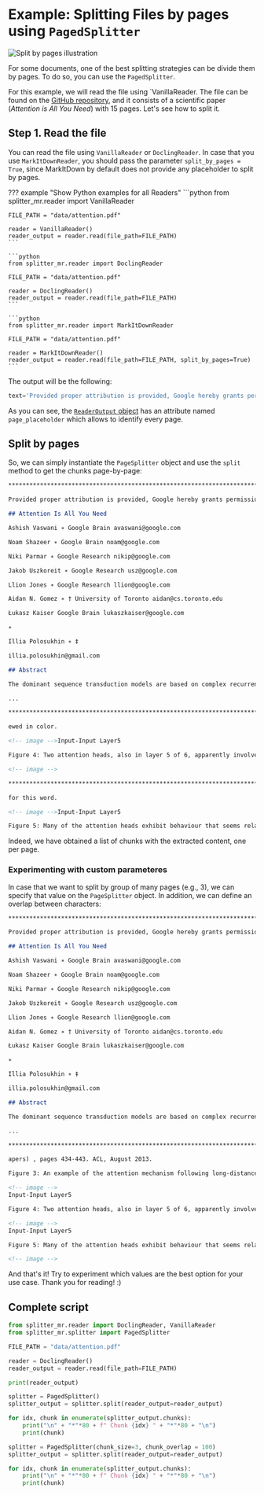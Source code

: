 # **Example**: Splitting Files by pages using `PagedSplitter`

![Split by pages illustration](https://www.pdfgear.com/pdf-editor-reader/img/how-to-cut-pdf-pages-in-half-1.png)

For some documents, one of the best splitting strategies can be divide them by pages. To do so, you can use the `PagedSplitter`.

For this example, we will read the file using `VanillaReader. The file can be found on the [GitHub repository](https://raw.githubusercontent.com/andreshere00/Splitter_MR/refs/heads/main/data/attention.pdf), and it consists of a scientific paper (*Attention is All You Need*) with 15 pages. Let's see how to split it.

## Step 1. Read the file

You can read the file using `VanillaReader` or `DoclingReader`. In case that you use `MarkItDownReader`, you should pass the parameter `split_by_pages = True`, since MarkItDown by default does not provide any placeholder to split by pages.

??? example "Show Python examples for all Readers"
    ```python
    from splitter_mr.reader import VanillaReader

    FILE_PATH = "data/attention.pdf"

    reader = VanillaReader()
    reader_output = reader.read(file_path=FILE_PATH)
    ```

    ```python
    from splitter_mr.reader import DoclingReader

    FILE_PATH = "data/attention.pdf"

    reader = DoclingReader()
    reader_output = reader.read(file_path=FILE_PATH)
    ```

    ```python
    from splitter_mr.reader import MarkItDownReader

    FILE_PATH = "data/attention.pdf"

    reader = MarkItDownReader()
    reader_output = reader.read(file_path=FILE_PATH, split_by_pages=True)
    ```

The output will be the following:

```python
text='Provided proper attribution is provided, Google hereby grants permission to reproduce the tables and figures in this paper solely for use in journalistic or scholarly works.\n\n## Attention Is All You Need\n\nAshish Vaswani ∗ Google Brain avaswani@google.com\n\nNoam Shazeer ∗ Google Brain noam@google.com\n\nNiki Parmar ∗ Google Research nikip@google.com\n\nJakob Uszkoreit ... We give two such examples above, from two different heads from the encoder self-attention at layer 5 of 6. The heads clearly learned to perform different tasks.\n\n<!-- image -->' document_name='attention.pdf' document_path='data/attention.pdf' document_id='3d0057c0-da49-4d12-bb02-38b0f1116bc3' conversion_method='markdown' reader_method='docling' ocr_method=None page_placeholder='<!-- page -->' metadata={}
```

As you can see, the [`ReaderOutput` object](../../api_reference/reader.md#output-format) has an attribute named `page_placeholder` which allows to identify every page. 

## Split by pages

So, we can simply instantiate the `PageSplitter` object and use the `split` method to get the chunks page-by-page:

```md
******************************************************************************* Chunk 0 ********************************************************************************

Provided proper attribution is provided, Google hereby grants permission to reproduce the tables and figures in this paper solely for use in journalistic or scholarly works.

## Attention Is All You Need

Ashish Vaswani ∗ Google Brain avaswani@google.com

Noam Shazeer ∗ Google Brain noam@google.com

Niki Parmar ∗ Google Research nikip@google.com

Jakob Uszkoreit ∗ Google Research usz@google.com

Llion Jones ∗ Google Research llion@google.com

Aidan N. Gomez ∗ † University of Toronto aidan@cs.toronto.edu

Łukasz Kaiser Google Brain lukaszkaiser@google.com

∗

Illia Polosukhin ∗ ‡

illia.polosukhin@gmail.com

## Abstract

The dominant sequence transduction models are based on complex recurrent or convolutional neural networks that include an encoder and a decoder. The best performing models also connect the encoder and decoder through an attention mechanism. We propose a new simple network architecture, the Transformer, based solely on attention mechanisms, dispensing with recurrence and convolutions entirely. Experiments on two machine translation tasks show these models to be superior in quality while being more parallelizable and requiring significantly less time to train. Our model achieves 28.4 BLEU on the WMT 2014 Englishto-German translation task, improving over the existing best results, including ensembles, by over 2 BLEU. On the WMT 2014 English-to-French translation task, our model establishes a new single-model state-of-the-art BLEU score of 41.8 after training for 3.5 days on eight GPUs, a small fraction of the training costs of the best models from the literature. We show that the Transformer generalizes well to other tasks by applying it successfully to English constituency parsing both with large and limited training data.

...

******************************************************************************** Chunk 13 ********************************************************************************

ewed in color.

<!-- image -->Input-Input Layer5

Figure 4: Two attention heads, also in layer 5 of 6, apparently involved in anaphora resolution. Top: Full attentions for head 5. Bottom: Isolated attentions from just the word 'its' for attention heads 5 and 6. Note that the attentions are very sharp for this word.

<!-- image -->

******************************************************************************** Chunk 14 ********************************************************************************

for this word.

<!-- image -->Input-Input Layer5

Figure 5: Many of the attention heads exhibit behaviour that seems related to the structure of the sentence. We give two such examples above, from two different heads from the encoder self-attention at layer 5 of 6. The heads clearly learned to perform different tasks.

```

Indeed, we have obtained a list of chunks with the extracted content, one per page.

### Experimenting with custom parameteres

In case that we want to split by group of many pages (e.g., 3), we can specify that value on the `PageSplitter` object. In addition, we can define an overlap between characters:

```md
******************************************************************************** Chunk 0 ********************************************************************************

Provided proper attribution is provided, Google hereby grants permission to reproduce the tables and figures in this paper solely for use in journalistic or scholarly works.

## Attention Is All You Need

Ashish Vaswani ∗ Google Brain avaswani@google.com

Noam Shazeer ∗ Google Brain noam@google.com

Niki Parmar ∗ Google Research nikip@google.com

Jakob Uszkoreit ∗ Google Research usz@google.com

Llion Jones ∗ Google Research llion@google.com

Aidan N. Gomez ∗ † University of Toronto aidan@cs.toronto.edu

Łukasz Kaiser Google Brain lukaszkaiser@google.com

∗

Illia Polosukhin ∗ ‡

illia.polosukhin@gmail.com

## Abstract

The dominant sequence transduction models are based on complex recurrent or convolutional neural networks that include an encoder and a decoder. The best performing models also connect the encoder and decoder through an attention mechanism. We propose a new simple network architecture, the Transformer, based solely on attention mechanisms, dispensing with recurrence and convolutions entirely. Experiments on two machine translation tasks show these models to be superior in quality while being more parallelizable and requiring significantly less time to train. Our model achieves 28.4 BLEU on the WMT 2014 Englishto-German translation task, improving over the existing best results, including ensembles, by over 2 BLEU. On the WMT 2014 English-to-French translation task, our model establishes a new single-model state-of-the-art BLEU score of 41.8 after training for 3.5 days on eight GPUs, a small fraction of the training costs of the best models from the literature. We show that the Transformer generalizes well to other tasks by applying it successfully to English constituency parsing both with large and limited training data.

...

******************************************************************************** Chunk 4 ********************************************************************************

apers) , pages 434-443. ACL, August 2013.                                                          |## Attention Visualizations Input-Input Layer5

Figure 3: An example of the attention mechanism following long-distance dependencies in the encoder self-attention in layer 5 of 6. Many of the attention heads attend to a distant dependency of the verb 'making', completing the phrase 'making...more difficult'. Attentions here shown only for the word 'making'. Different colors represent different heads. Best viewed in color.

<!-- image -->
Input-Input Layer5

Figure 4: Two attention heads, also in layer 5 of 6, apparently involved in anaphora resolution. Top: Full attentions for head 5. Bottom: Isolated attentions from just the word 'its' for attention heads 5 and 6. Note that the attentions are very sharp for this word.

<!-- image -->
Input-Input Layer5

Figure 5: Many of the attention heads exhibit behaviour that seems related to the structure of the sentence. We give two such examples above, from two different heads from the encoder self-attention at layer 5 of 6. The heads clearly learned to perform different tasks.

<!-- image -->
```

And that's it! Try to experiment which values are the best option for your use case. Thank you for reading! :)

## Complete script

```python
from splitter_mr.reader import DoclingReader, VanillaReader
from splitter_mr.splitter import PagedSplitter

FILE_PATH = "data/attention.pdf"

reader = DoclingReader()
reader_output = reader.read(file_path=FILE_PATH)

print(reader_output)

splitter = PagedSplitter()
splitter_output = splitter.split(reader_output=reader_output)

for idx, chunk in enumerate(splitter_output.chunks):
    print("\n" + "*"*80 + f" Chunk {idx} " + "*"*80 + "\n")
    print(chunk)

splitter = PagedSplitter(chunk_size=3, chunk_overlap = 100)
splitter_output = splitter.split(reader_output=reader_output)

for idx, chunk in enumerate(splitter_output.chunks):
    print("\n" + "*"*80 + f" Chunk {idx} " + "*"*80 + "\n")
    print(chunk)
```
